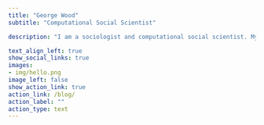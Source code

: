 ```yaml
---
title: "George Wood"
subtitle: "Computational Social Scientist"

description: "I am a sociologist and computational social scientist. My research focuses on social inequality and discrimination, particularly in the areas of policing, gun violence, and the criminal legal system. I am interested in applications of causal inference and machine learning in the social sciences. <br><br>I am a Lecturer (Assistant Professor) in Social Statistics at the University of Manchester. Previously, I was Moore-Sloan Faculty Fellow in the [Center for Data Science](https://cds.nyu.edu) at New York University, where I taught [Responsible Data Science](/projects/rds/). I completed my postdoc at Yale and Northwestern under the supervision of [Andrew Papachristos](http://www.papachristos.org) and my PhD at the [University of Oxford](https://www.nuffield.ox.ac.uk/)."

text_align_left: true
show_social_links: true
images: 
- img/hello.png
image_left: false
show_action_link: true
action_link: /blog/
action_label: ""
action_type: text
---
```

